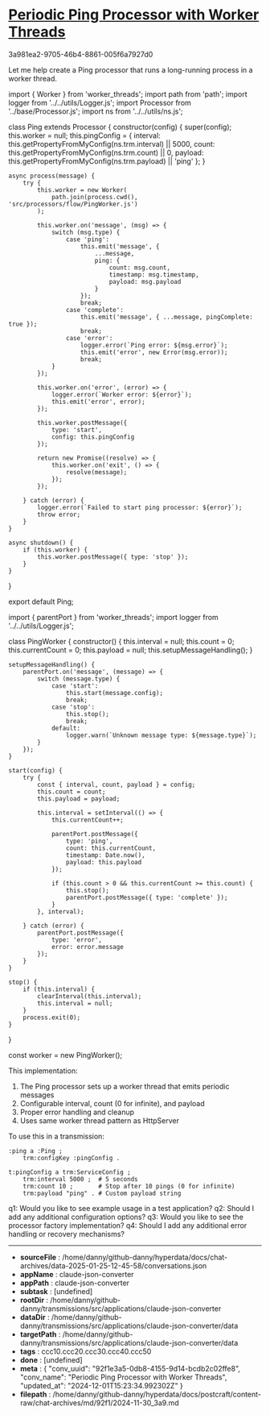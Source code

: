 # [Periodic Ping Processor with Worker Threads](https://claude.ai/chat/92f1e3a5-0db8-4155-9d14-bcdb2c02ffe8)

3a981ea2-9705-46b4-8861-005f6a7927d0

 Let me help create a Ping processor that runs a long-running process in a worker thread.



<antArtifact identifier="ping-processor" type="application/vnd.ant.code" language="javascript" title="Ping.js">
import { Worker } from 'worker_threads';
import path from 'path';
import logger from '../../utils/Logger.js';
import Processor from '../base/Processor.js';
import ns from '../../utils/ns.js';

class Ping extends Processor {
    constructor(config) {
        super(config);
        this.worker = null;
        this.pingConfig = {
            interval: this.getPropertyFromMyConfig(ns.trm.interval) || 5000,
            count: this.getPropertyFromMyConfig(ns.trm.count) || 0,
            payload: this.getPropertyFromMyConfig(ns.trm.payload) || 'ping'
        };
    }

    async process(message) {
        try {
            this.worker = new Worker(
                path.join(process.cwd(), 'src/processors/flow/PingWorker.js')
            );

            this.worker.on('message', (msg) => {
                switch (msg.type) {
                    case 'ping':
                        this.emit('message', {
                            ...message,
                            ping: {
                                count: msg.count,
                                timestamp: msg.timestamp,
                                payload: msg.payload
                            }
                        });
                        break;
                    case 'complete':
                        this.emit('message', { ...message, pingComplete: true });
                        break;
                    case 'error':
                        logger.error(`Ping error: ${msg.error}`);
                        this.emit('error', new Error(msg.error));
                        break;
                }
            });

            this.worker.on('error', (error) => {
                logger.error(`Worker error: ${error}`);
                this.emit('error', error);
            });

            this.worker.postMessage({
                type: 'start',
                config: this.pingConfig
            });

            return new Promise((resolve) => {
                this.worker.on('exit', () => {
                    resolve(message);
                });
            });

        } catch (error) {
            logger.error(`Failed to start ping processor: ${error}`);
            throw error;
        }
    }

    async shutdown() {
        if (this.worker) {
            this.worker.postMessage({ type: 'stop' });
        }
    }
}

export default Ping;
</antArtifact>

<antArtifact identifier="ping-worker" type="application/vnd.ant.code" language="javascript" title="PingWorker.js">
import { parentPort } from 'worker_threads';
import logger from '../../utils/Logger.js';

class PingWorker {
    constructor() {
        this.interval = null;
        this.count = 0;
        this.currentCount = 0;
        this.payload = null;
        this.setupMessageHandling();
    }

    setupMessageHandling() {
        parentPort.on('message', (message) => {
            switch (message.type) {
                case 'start':
                    this.start(message.config);
                    break;
                case 'stop':
                    this.stop();
                    break;
                default:
                    logger.warn(`Unknown message type: ${message.type}`);
            }
        });
    }

    start(config) {
        try {
            const { interval, count, payload } = config;
            this.count = count;
            this.payload = payload;
            
            this.interval = setInterval(() => {
                this.currentCount++;
                
                parentPort.postMessage({
                    type: 'ping',
                    count: this.currentCount,
                    timestamp: Date.now(),
                    payload: this.payload
                });

                if (this.count > 0 && this.currentCount >= this.count) {
                    this.stop();
                    parentPort.postMessage({ type: 'complete' });
                }
            }, interval);

        } catch (error) {
            parentPort.postMessage({
                type: 'error',
                error: error.message
            });
        }
    }

    stop() {
        if (this.interval) {
            clearInterval(this.interval);
            this.interval = null;
        }
        process.exit(0);
    }
}

const worker = new PingWorker();
</antArtifact>

This implementation:

1. The Ping processor sets up a worker thread that emits periodic messages
2. Configurable interval, count (0 for infinite), and payload
3. Proper error handling and cleanup
4. Uses same worker thread pattern as HttpServer

To use this in a transmission:

```turtle
:ping a :Ping ;
    trm:configKey :pingConfig .

t:pingConfig a trm:ServiceConfig ;
    trm:interval 5000 ;  # 5 seconds
    trm:count 10 ;       # Stop after 10 pings (0 for infinite)
    trm:payload "ping" . # Custom payload string
```

q1: Would you like to see example usage in a test application?
q2: Should I add any additional configuration options?
q3: Would you like to see the processor factory implementation? 
q4: Should I add any additional error handling or recovery mechanisms?

---

* **sourceFile** : /home/danny/github-danny/hyperdata/docs/chat-archives/data-2025-01-25-12-45-58/conversations.json
* **appName** : claude-json-converter
* **appPath** : claude-json-converter
* **subtask** : [undefined]
* **rootDir** : /home/danny/github-danny/transmissions/src/applications/claude-json-converter
* **dataDir** : /home/danny/github-danny/transmissions/src/applications/claude-json-converter/data
* **targetPath** : /home/danny/github-danny/transmissions/src/applications/claude-json-converter/data
* **tags** : ccc10.ccc20.ccc30.ccc40.ccc50
* **done** : [undefined]
* **meta** : {
  "conv_uuid": "92f1e3a5-0db8-4155-9d14-bcdb2c02ffe8",
  "conv_name": "Periodic Ping Processor with Worker Threads",
  "updated_at": "2024-12-01T15:23:34.992302Z"
}
* **filepath** : /home/danny/github-danny/hyperdata/docs/postcraft/content-raw/chat-archives/md/92f1/2024-11-30_3a9.md